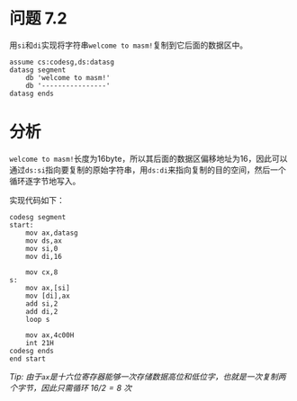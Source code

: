 # 问题 7.2
用`si`和`di`实现将字符串`welcome to masm!`复制到它后面的数据区中。
```ASM
assume cs:codesg,ds:datasg
datasg segment
    db 'welcome to masm!'
    db '----------------'
datasg ends
```

# 分析
`welcome to masm!`长度为16byte，所以其后面的数据区偏移地址为16，因此可以通过`ds:si`指向要复制的原始字符串，用`ds:di`来指向复制的目的空间，然后一个循环逐字节地写入。

实现代码如下：
```ASM
codesg segment
start: 
    mov ax,datasg
    mov ds,ax
    mov si,0
    mov di,16

    mov cx,8
s:
    mov ax,[si]
    mov [di],ax
    add si,2
    add di,2
    loop s

    mov ax,4c00H
    int 21H
codesg ends
end start
```
*Tip: 由于`ax`是十六位寄存器能够一次存储数据高位和低位字，也就是一次复制两个字节，因此只需循环 $16/2=8$ 次*
